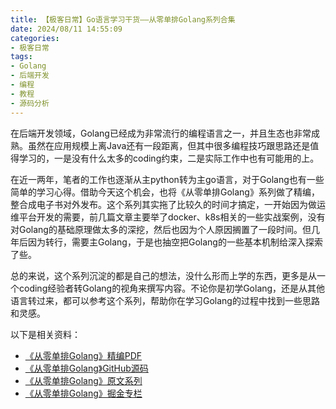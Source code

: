```yaml
---
title: 【极客日常】Go语言学习干货——从零单排Golang系列合集
date: 2024/08/11 14:55:09
categories:
- 极客日常
tags:
- Golang
- 后端开发
- 编程
- 教程
- 源码分析
---
```


在后端开发领域，Golang已经成为非常流行的编程语言之一，并且生态也非常成熟。虽然在应用规模上离Java还有一段距离，但其中很多编程技巧跟思路还是值得学习的，一是没有什么太多的coding约束，二是实际工作中也有可能用的上。

在近一两年，笔者的工作也逐渐从主python转为主go语言，对于Golang也有一些简单的学习心得。借助今天这个机会，也将《从零单排Golang》系列做了精编，整合成电子书对外发布。这个系列其实拖了比较久的时间才搞定，一开始因为做运维平台开发的需要，前几篇文章主要举了docker、k8s相关的一些实战案例，没有对Golang的基础原理做太多的深挖，然后也因为个人原因搁置了一段时间。但几年后因为转行，需要主Golang，于是也抽空把Golang的一些基本机制给深入探索了些。

总的来说，这个系列沉淀的都是自己的想法，没什么形而上学的东西，更多是从一个coding经验者转Golang的视角来撰写内容。不论你是初学Golang，还是从其他语言转过来，都可以参考这个系列，帮助你在学习Golang的过程中找到一些思路和灵感。

以下是相关资料：

<!-- more -->

- [《从零单排Golang》精编PDF](https://download.csdn.net/download/u013842501/89628436)
- [《从零单排Golang》GitHub源码](https://github.com/utmhikari/gofromzero)
- [《从零单排Golang》原文系列](https://utmhikari.top/categories/%E4%BB%8E%E9%9B%B6%E5%8D%95%E6%8E%92Golang/)
- [《从零单排Golang》掘金专栏](https://juejin.cn/column/7297144566251044902)
